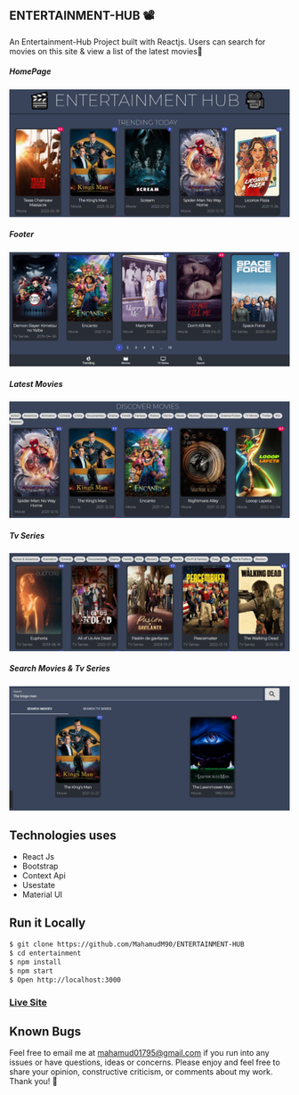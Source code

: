 
## ENTERTAINMENT-HUB 📽 

An Entertainment-Hub Project built with Reactjs. Users can search for movies on this site & view a list of the latest movies🎥





##### HomePage
![ScreenShot of Form](screenshots/a.png)






##### Footer
![ScreenShot of Form](screenshots/b.png)






##### Latest Movies
![ScreenShot of Form](screenshots/c.png)






##### Tv Series
![ScreenShot of Form](screenshots/d.png)






##### Search Movies & Tv Series
![ScreenShot of Form](screenshots/e.png)





## Technologies uses
 - React Js
 - Bootstrap
 - Context Api
 - Usestate
 - Material UI
 



## Run it Locally
```
$ git clone https://github.com/MahamudM90/ENTERTAINMENT-HUB
$ cd entertainment
$ npm install
$ npm start
$ Open http://localhost:3000
```
   ###    [Live Site](https://entertainmenthub.netlify.app/)
   
   
   
   
   
## Known Bugs

Feel free to email me at mahamud01795@gmail.com if you run into any issues or have questions, ideas or concerns. Please enjoy
and feel free to share your opinion, constructive criticism, or comments about my work. Thank you! 🙂


